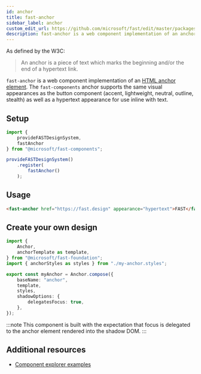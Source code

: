 ```yaml
---
id: anchor
title: fast-anchor
sidebar_label: anchor
custom_edit_url: https://github.com/microsoft/fast/edit/master/packages/web-components/fast-foundation/src/anchor/README.md
description: fast-anchor is a web component implementation of an anchor element. 
---
```


As defined by the W3C:

> An anchor is a piece of text which marks the beginning and/or the end of a hypertext link.

`fast-anchor` is a web component implementation of an [HTML anchor element](https://developer.mozilla.org/en-US/docs/Web/HTML/Element/a). The `fast-components` anchor supports the same visual appearances as the button component (accent, lightweight, neutral, outline, stealth) as well as a hypertext appearance for use inline with text.

## Setup

```ts
import {
    provideFASTDesignSystem,
    fastAnchor
} from "@microsoft/fast-components";

provideFASTDesignSystem()
    .register(
        fastAnchor()
    );
```

## Usage

```html live
<fast-anchor href="https://fast.design" appearance="hypertext">FAST</fast-anchor>
```

## Create your own design

```ts
import {
    Anchor,
    anchorTemplate as template,
} from "@microsoft/fast-foundation";
import { anchorStyles as styles } from "./my-anchor.styles";

export const myAnchor = Anchor.compose({
    baseName: "anchor",
    template,
    styles,
    shadowOptions: {
        delegatesFocus: true,
    },
});
```

:::note
This component is built with the expectation that focus is delegated to the anchor element rendered into the shadow DOM.
:::

## Additional resources

* [Component explorer examples](https://explore.fast.design/components/fast-anchor)